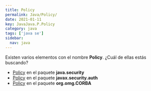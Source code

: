 ```yaml
---
title: Policy
permalink: Java/Policy/
date: 2021-01-11
key: JavaJava.P.Policy
category: java
tags: ['java se']
sidebar: 
  nav: java
---
```


Existen varios elementos con el nombre **Policy**. ¿Cuál de ellas estás buscando?
<ul>
<li><a href="/Java/Policy-java-security/">Policy</a> en el paquete <strong>java.security</strong></li>
<li><a href="/Java/Policy-javax-security-auth/">Policy</a> en el paquete <strong>javax.security.auth</strong></li>
<li><a href="/Java/Policy-org-omg-CORBA/">Policy</a> en el paquete <strong>org.omg.CORBA</strong></li>
<ul>
